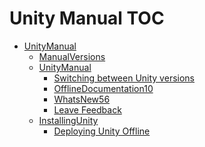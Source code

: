 Unity Manual TOC
================

 - [UnityManual](UnityManual.md)
	 - [ManualVersions](ManualVersions.md)
	 - [UnityManual](UnityManual_1.md)
		 - [Switching between Unity versions](SwitchingDocumentationVersions.md)
		 - [OfflineDocumentation10](OfflineDocumentation10.md)
		 - [WhatsNew56](WhatsNew56.md)
		 - [Leave Feedback](LeaveFeedback.md)
	 - [InstallingUnity](InstallingUnity.md)
		 - [Deploying Unity Offline](DeployingUnityOffline.md)

